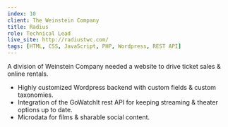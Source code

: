 ```yaml
---
index: 10
client: The Weinstein Company
title: Radius
role: Technical Lead
live_site: http://radiustwc.com/
tags: [HTML, CSS, JavaScript, PHP, Wordpress, REST API]
---
```

A division of Weinstein Company needed a website to drive ticket sales & online rentals.

* Highly customized Wordpress backend with custom fields & custom taxonomies.
* Integration of the GoWatchIt rest API for keeping streaming & theater options up to date.
* Microdata for films & sharable social content.

